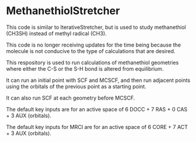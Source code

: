 # MethanethiolStretcher

This code is similar to IterativeStretcher, but is used to study methanethiol (CH3SH) instead of methyl radical (CH3).

This code is no longer receiving updates for the time being because the molecule is not conducive to the type of calculations that are desired.



This respository is used to run calculations of methanethiol geometries where either the C-S or the S-H bond is altered from equilibrium.

It can run an initial point with SCF and MCSCF, and then run adjacent points using the orbitals of the previous point as a starting point.

It can also run SCF at each geometry before MCSCF.

The default key inputs are for an active space of 6 DOCC + 7 RAS + 0 CAS + 3 AUX (orbitals).

The default key inputs for MRCI are for an active space of 6 CORE + 7 ACT + 3 AUX (orbitals).

